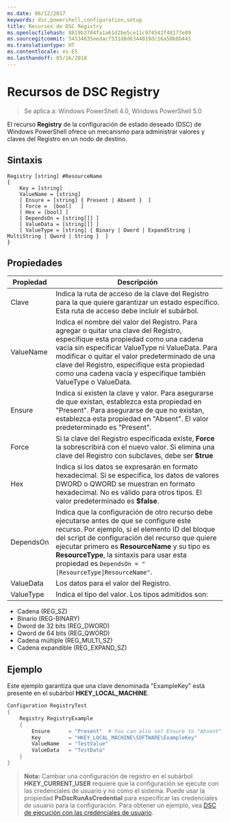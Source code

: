 ```yaml
---
ms.date: 06/12/2017
keywords: dsc,powershell,configuration,setup
title: Recursos de DSC Registry
ms.openlocfilehash: 8819b3704fa1a61d2be5ce11c974542f48177e09
ms.sourcegitcommit: 54534635eedacf531d8d6344019dc16a50b8b441
ms.translationtype: HT
ms.contentlocale: es-ES
ms.lasthandoff: 05/16/2018
---
```

# <a name="dsc-registry-resource"></a>Recursos de DSC Registry

> Se aplica a: Windows PowerShell 4.0, Windows PowerShell 5.0

El recurso **Registry** de la configuración de estado deseado (DSC) de Windows PowerShell ofrece un mecanismo para administrar valores y claves del Registro en un nodo de destino.

## <a name="syntax"></a>Sintaxis

```
Registry [string] #ResourceName
{
    Key = [string]
    ValueName = [string]
    [ Ensure = [string] { Present | Absent }  ]
    [ Force =  [bool]   ]
    [ Hex = [bool] ]
    [ DependsOn = [string[]] ]
    [ ValueData = [string[]] ]
    [ ValueType = [string] { Binary | Dword | ExpandString | MultiString | Qword | String }  ]
}
```

## <a name="properties"></a>Propiedades
|  Propiedad  |  Descripción   |
|---|---|
| Clave| Indica la ruta de acceso de la clave del Registro para la que quiere garantizar un estado específico. Esta ruta de acceso debe incluir el subárbol.|
| ValueName| Indica el nombre del valor del Registro. Para agregar o quitar una clave del Registro, especifique esta propiedad como una cadena vacía sin especificar ValueType ni ValueData. Para modificar o quitar el valor predeterminado de una clave del Registro, especifique esta propiedad como una cadena vacía y especifique también ValueType o ValueData.|
| Ensure| Indica si existen la clave y valor. Para asegurarse de que existan, establezca esta propiedad en "Present". Para asegurarse de que no existan, establezca esta propiedad en "Absent". El valor predeterminado es "Present".|
| Force| Si la clave del Registro especificada existe, __Force__ la sobrescribirá con el nuevo valor. Si elimina una clave del Registro con subclaves, debe ser __$true__|
| Hex| Indica si los datos se expresarán en formato hexadecimal. Si se especifica, los datos de valores DWORD o QWORD se muestran en formato hexadecimal. No es válido para otros tipos. El valor predeterminado es __$false__.|
| DependsOn| Indica que la configuración de otro recurso debe ejecutarse antes de que se configure este recurso. Por ejemplo, si el elemento ID del bloque del script de configuración del recurso que quiere ejecutar primero es __ResourceName__ y su tipo es __ResourceType__, la sintaxis para usar esta propiedad es `DependsOn = "[ResourceType]ResourceName"`.|
| ValueData| Los datos para el valor del Registro.|
| ValueType| Indica el tipo del valor. Los tipos admitidos son:
<ul><li>Cadena (REG_SZ)</li>


<li>Binario (REG-BINARY)</li>


<li>Dword de 32 bits (REG_DWORD)</li>


<li>Qword de 64 bits (REG_QWORD)</li>


<li>Cadena múltiple (REG_MULTI_SZ)</li>


<li>Cadena expandible (REG_EXPAND_SZ)</li></ul>

## <a name="example"></a>Ejemplo
Este ejemplo garantiza que una clave denominada "ExampleKey" está presente en el subárbol **HKEY\_LOCAL\_MACHINE**.
```powershell
Configuration RegistryTest
{
    Registry RegistryExample
    {
        Ensure      = "Present"  # You can also set Ensure to "Absent"
        Key         = "HKEY_LOCAL_MACHINE\SOFTWARE\ExampleKey"
        ValueName   = "TestValue"
        ValueData   = "TestData"
    }
}
```

>**Nota:** Cambiar una configuración de registro en el subárbol **HKEY\_CURRENT\_USER** requiere que la configuración se ejecute con las credenciales de usuario y no como el sistema.
>Puede usar la propiedad **PsDscRunAsCredential** para especificar las credenciales de usuario para la configuración. Para obtener un ejemplo, vea [DSC de ejecución con las credenciales de usuario](runAsUser.md).
